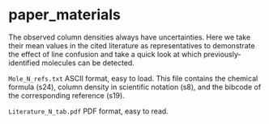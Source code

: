# paper_materials
The observed column densities always have uncertainties. Here we take their mean values in the cited literature as representatives to demonstrate the effect of line confusion and take a quick look at which previously-identified molecules can be detected.

``Mole_N_refs.txt`` ASCII format, easy to load. This file contains the chemical formula (s24), column density in scientific notation (s8), and the bibcode of the corresponding reference (s19).

``Literature_N_tab.pdf`` PDF format, easy to read.
